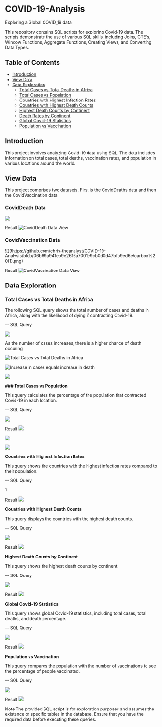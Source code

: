 # COVID-19-Analysis
Exploring a Global COVID_19 data

This repository contains SQL scripts for exploring Covid-19 data. The scripts demonstrate the use of various SQL skills, including Joins, CTE's, Window Functions, Aggregate Functions, Creating Views, and Converting Data Types.

## Table of Contents

- [Introduction](#introduction)
- [View Data](#view-data)
- [Data Exploration](#data-exploration)
  - [Total Cases vs Total Deaths in Africa](#total-cases-vs-total-deaths-in-africa)
  - [Total Cases vs Population](#total-cases-vs-population)
  - [Countries with Highest Infection Rates](#countries-with-highest-infection-rates)
  - [Countries with Highest Death Counts](#countries-with-highest-death-counts)
  - [Highest Death Counts by Continent](#highest-death-counts-by-continent)
  - [Death Rates by Continent](#death-rates-by-continent)
  - [Global Covid-19 Statistics](#global-covid-19-statistics)
  - [Population vs Vaccination](#population-vs-vaccination)

## Introduction

This project involves analyzing Covid-19 data using SQL. The data includes information on total cases, total deaths, vaccination rates, and population in various locations around the world.

## View Data
This project comprises two datasets. First is the CovidDeaths data and then the CovidVaccination data

### CovidDeath Data

![](https://github.com/chris-theanalyst/COVID-19-Analysis/blob/06b69a941eb9e2616a7001e9cb0d0d47bfb9ed6e/carbon.png)

Result
![CovidDeath Data View](https://github.com/chris-theanalyst/COVID-19-Analysis/blob/82ed383cf4bf6187bf54b28f1d796f027c25ac1a/code%201.png)

### CovidVaccination Data

![]9https://github.com/chris-theanalyst/COVID-19-Analysis/blob/06b69a941eb9e2616a7001e9cb0d0d47bfb9ed6e/carbon%20(1).png)

Result
![CovidVaccination Data View](https://github.com/chris-theanalyst/COVID-19-Analysis/blob/82ed383cf4bf6187bf54b28f1d796f027c25ac1a/code%202.png)

## Data Exploration

### Total Cases vs Total Deaths in Africa

The following SQL query shows the total number of cases and deaths in Africa, along with the likelihood of dying if contracting Covid-19.

-- SQL Query

![](https://github.com/chris-theanalyst/COVID-19-Analysis/blob/06b69a941eb9e2616a7001e9cb0d0d47bfb9ed6e/carbon%20(2).png)

As the number of cases increases, there is a higher chance of death occuring

![Total Cases vs Total Deaths in Africa](https://github.com/chris-theanalyst/COVID-19-Analysis/blob/82ed383cf4bf6187bf54b28f1d796f027c25ac1a/code%204a.png)

![Increase in cases equals increase in death](https://github.com/chris-theanalyst/COVID-19-Analysis/blob/82ed383cf4bf6187bf54b28f1d796f027c25ac1a/code%204a.png)

![](https://github.com/chris-theanalyst/COVID-19-Analysis/blob/82ed383cf4bf6187bf54b28f1d796f027c25ac1a/code%204c.png)

**### Total Cases vs Population**

This query calculates the percentage of the population that contracted Covid-19 in each location.

-- SQL Query

![](https://github.com/chris-theanalyst/COVID-19-Analysis/blob/06b69a941eb9e2616a7001e9cb0d0d47bfb9ed6e/carbon%20(3).png)

Result
![](https://github.com/chris-theanalyst/COVID-19-Analysis/blob/077455bb3141685d6ef53430fd2727d6c01d4b67/code%205b.png)

![](https://github.com/chris-theanalyst/COVID-19-Analysis/blob/077455bb3141685d6ef53430fd2727d6c01d4b67/code%205a.png)

![](https://github.com/chris-theanalyst/COVID-19-Analysis/blob/077455bb3141685d6ef53430fd2727d6c01d4b67/code%205cc.png)

**Countries with Highest Infection Rates**

This query shows the countries with the highest infection rates compared to their population.

-- SQL Query

1[](https://github.com/chris-theanalyst/COVID-19-Analysis/blob/06b69a941eb9e2616a7001e9cb0d0d47bfb9ed6e/carbon%20(4).png)

Result
![](https://github.com/chris-theanalyst/COVID-19-Analysis/blob/077455bb3141685d6ef53430fd2727d6c01d4b67/code%206a.png)


**Countries with Highest Death Counts**

This query displays the countries with the highest death counts.

-- SQL Query

![](https://github.com/chris-theanalyst/COVID-19-Analysis/blob/06b69a941eb9e2616a7001e9cb0d0d47bfb9ed6e/carbon%20(5).png)

Result
![](https://github.com/chris-theanalyst/COVID-19-Analysis/blob/12217a0e34e3560b3ae0d52e8c30bb874012023c/code%207.png)


**Highest Death Counts by Continent**

This query shows the highest death counts by continent.

-- SQL Query

![](https://github.com/chris-theanalyst/COVID-19-Analysis/blob/06b69a941eb9e2616a7001e9cb0d0d47bfb9ed6e/carbon%20(6).png)

Result
![](https://github.com/chris-theanalyst/COVID-19-Analysis/blob/12217a0e34e3560b3ae0d52e8c30bb874012023c/code%208.png)


**Global Covid-19 Statistics**

This query shows global Covid-19 statistics, including total cases, total deaths, and death percentage.

-- SQL Query

![](https://github.com/chris-theanalyst/COVID-19-Analysis/blob/06b69a941eb9e2616a7001e9cb0d0d47bfb9ed6e/carbon%20(7).png)

Result
![](https://github.com/chris-theanalyst/COVID-19-Analysis/blob/12217a0e34e3560b3ae0d52e8c30bb874012023c/code%2010.png)


**Population vs Vaccination**

This query compares the population with the number of vaccinations to see the percentage of people vaccinated.

-- SQL Query

![](https://github.com/chris-theanalyst/COVID-19-Analysis/blob/06b69a941eb9e2616a7001e9cb0d0d47bfb9ed6e/carbon%20(8).png)

Result
![](https://github.com/chris-theanalyst/COVID-19-Analysis/blob/b2db6e03fb171f7c93ecf0d47292c7e53a09f98f/code%2011.png)



Note
The provided SQL script is for exploration purposes and assumes the existence of specific tables in the database. Ensure that you have the required data before executing these queries.


















